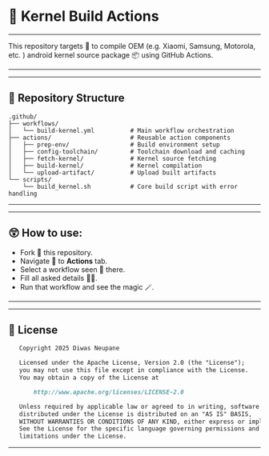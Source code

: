 # 🤖 Kernel Build Actions

---

This repository targets 🎯 to compile OEM (e.g. Xiaomi, Samsung, Motorola, etc. ) android kernel source package 📦 using GitHub Actions.

---

---

## 📁 Repository Structure

```
.github/
├── workflows/
│   └── build-kernel.yml          # Main workflow orchestration
├── actions/                      # Reusable action components
│   ├── prep-env/                 # Build environment setup
│   ├── config-toolchain/         # Toolchain download and caching
│   ├── fetch-kernel/             # Kernel source fetching
│   ├── build-kernel/             # Kernel compilation
│   └── upload-artifact/          # Upload built artifacts
└── scripts/
    └── build_kernel.sh           # Core build script with error handling
```

---

---

## 😲 How to use:

- Fork 🎣 this repository.
- Navigate 🧭 to **Actions** tab.
- Select a workflow seen 🙉 there.
- Fill all asked details 🐻‍❄️.
- Run that workflow and see the magic 🪄.

---

---

## 📃 License
```md
   Copyright 2025 Diwas Neupane

   Licensed under the Apache License, Version 2.0 (the "License");
   you may not use this file except in compliance with the License.
   You may obtain a copy of the License at

       http://www.apache.org/licenses/LICENSE-2.0

   Unless required by applicable law or agreed to in writing, software
   distributed under the License is distributed on an "AS IS" BASIS,
   WITHOUT WARRANTIES OR CONDITIONS OF ANY KIND, either express or implied.
   See the License for the specific language governing permissions and
   limitations under the License.
```

---
